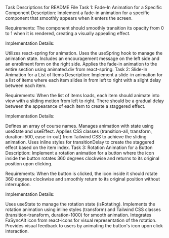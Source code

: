 Task Descriptions for README File
Task 1: Fade-In Animation for a Specific Component
Description:
Implement a fade-in animation for a specific component that smoothly appears when it enters the screen.

Requirements:
The component should smoothly transition its opacity from 0 to 1 when it is rendered, creating a visually appealing effect.

Implementation Details:

Utilizes react-spring for animation.
Uses the useSpring hook to manage the animation state.
Includes an encouragement message on the left side and an enrollment form on the right side.
Applies the fade-in animation to the entire section using animated.div from react-spring.
Task 2: Slide-In Animation for a List of Items
Description:
Implement a slide-in animation for a list of items where each item slides in from left to right with a slight delay between each item.

Requirements:
When the list of items loads, each item should animate into view with a sliding motion from left to right. There should be a gradual delay between the appearance of each item to create a staggered effect.

Implementation Details:

Defines an array of course names.
Manages animation with state using useState and useEffect.
Applies CSS classes (transition-all, transform, duration-500, ease-in-out) from Tailwind CSS to achieve the sliding animation.
Uses inline styles for transitionDelay to create the staggered effect based on the item index.
Task 3: Rotation Animation for a Button
Description:
Implement a rotation animation for a button where the icon inside the button rotates 360 degrees clockwise and returns to its original position upon clicking.

Requirements:
When the button is clicked, the icon inside it should rotate 360 degrees clockwise and smoothly return to its original position without interruption.

Implementation Details:

Uses useState to manage the rotation state (isRotating).
Implements the rotation animation using inline styles (transform) and Tailwind CSS classes (transition-transform, duration-1000) for smooth animation.
Integrates FaSyncAlt icon from react-icons for visual representation of the rotation.
Provides visual feedback to users by animating the button's icon upon click interaction.